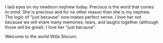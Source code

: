 I laid eyes on my newborn nephew today. Precious is the word that comes to mind. She is precious and for no other reason than she is my nephew. The logic of "just because" now makes perfect sense. I love her not because we will share many memories, tears, and laughs together (although those will be great). I love her "just because".

Welcome to the world Willa Slocum. 
